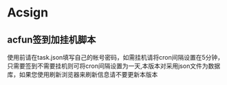 # Acsign
## acfun签到加挂机脚本
使用前请在task.json填写自己的帐号密码，如需挂机请将cron间隔设置在5分钟，只需要签到不需要挂机则可将cron间隔设置为一天,本版本对采用json文件为数据库，如果您使用刷新浏览器来刷新信息请不要更新本版本

